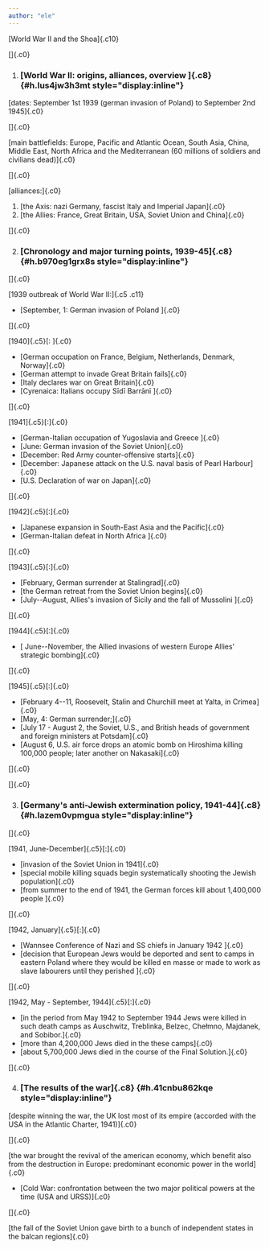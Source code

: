 ```yaml
---
author: "ele"
---
```


[World War II and the Shoa]{.c10}

[]{.c0}

1.  ### [World War II: origins, alliances, overview ]{.c8} {#h.lus4jw3h3mt style="display:inline"}

[dates: September 1st 1939 (german invasion of Poland) to September 2nd
1945]{.c0}

[]{.c0}

[main battlefields: Europe, Pacific and Atlantic Ocean, South Asia,
China, Middle East, North Africa and the Mediterranean (60 millions of
soldiers and civilians dead)]{.c0}

[]{.c0}

[alliances:]{.c0}

1.  [the Axis: nazi Germany, fascist Italy and Imperial Japan]{.c0}
2.  [the Allies: France, Great Britain, USA, Soviet Union and
    China]{.c0}

[]{.c0}

2.  ### [Chronology and major turning points, 1939-45]{.c8} {#h.b970eg1grx8s style="display:inline"}

[]{.c0}

[1939 outbreak of World War II:]{.c5 .c11}

-   [September, 1: German invasion of Poland ]{.c0}

[]{.c0}

[1940]{.c5}[: ]{.c0}

-   [German occupation on France, Belgium, Netherlands, Denmark,
    Norway]{.c0}
-   [German attempt to invade Great Britain fails]{.c0}
-   [Italy declares war on Great Britain]{.c0}
-   [Cyrenaica: Italians occupy Sīdī Barrānī ]{.c0}

[]{.c0}

[1941]{.c5}[:]{.c0}

-   [German-Italian occupation of Yugoslavia and Greece ]{.c0}
-   [June: German invasion of the Soviet Union]{.c0}
-   [December: Red Army counter-offensive starts]{.c0}
-   [December: Japanese attack on the U.S. naval basis of Pearl
    Harbour]{.c0}
-   [U.S. Declaration of war on Japan]{.c0}

[]{.c0}

[1942]{.c5}[:]{.c0}

-   [Japanese expansion in South-East Asia and the Pacific]{.c0}
-   [German-Italian defeat in North Africa ]{.c0}

[]{.c0}

[1943]{.c5}[:]{.c0}

-   [February, German surrender at Stalingrad]{.c0}
-   [the German retreat from the Soviet Union begins]{.c0}
-   [July--August, Allies's invasion of Sicily and the fall of Mussolini
    ]{.c0}

[]{.c0}

[1944]{.c5}[:]{.c0}

-   [ June--November, the Allied invasions of western Europe Allies'
    strategic bombing]{.c0}

[]{.c0}

[1945]{.c5}[:]{.c0}

-   [February 4--11, Roosevelt, Stalin and Churchill meet at Yalta, in
    Crimea]{.c0}
-   [May, 4: German surrender;]{.c0}
-   [July 17 - August 2, the Soviet, U.S., and British heads of
    government and foreign ministers at Potsdam]{.c0}
-   [August 6, U.S. air force drops an atomic bomb on Hiroshima killing
    100,000 people; later another on Nakasaki]{.c0}

[]{.c0}

[]{.c0}

3.  ### [Germany's anti-Jewish extermination policy, 1941-44]{.c8} {#h.lazem0vpmgua style="display:inline"}

[]{.c0}

[1941, June-December]{.c5}[:]{.c0}

-   [invasion of the Soviet Union in 1941]{.c0}
-   [special mobile killing squads begin systematically shooting the
    Jewish population]{.c0}
-   [from summer to the end of 1941, the German forces kill about
    1,400,000 people ]{.c0}

[]{.c0}

[1942, January]{.c5}[:]{.c0}

-   [Wannsee Conference of Nazi and SS chiefs in January 1942 ]{.c0}
-   [decision that European Jews would be deported and sent to camps in
    eastern Poland where they would be killed en masse or made to work
    as slave labourers until they perished ]{.c0}

[]{.c0}

[1942, May - September, 1944]{.c5}[:]{.c0}

-   [in the period from May 1942 to September 1944 Jews were killed in
    such death camps as Auschwitz, Treblinka, Belzec, Chełmno, Majdanek,
    and Sobibor.]{.c0}
-   [more than 4,200,000 Jews died in the these camps]{.c0}
-   [about 5,700,000 Jews died in the course of the Final
    Solution.]{.c0}

[]{.c0}

4.  ### [The results of the war]{.c8} {#h.41cnbu862kqe style="display:inline"}

[despite winning the war, the UK lost most of its empire (accorded with
the USA in the Atlantic Charter, 1941)]{.c0}

[]{.c0}

[the war brought the revival of the american economy, which benefit also
from the destruction in Europe: predominant economic power in the
world]{.c0}

-   [Cold War: confrontation between the two major political powers at
    the time (USA and URSS)]{.c0}

[]{.c0}

[the fall of the Soviet Union gave birth to a bunch of independent
states in the balcan regions]{.c0}
